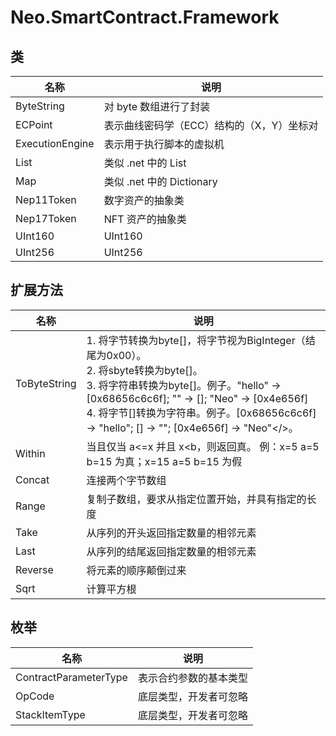# Neo.SmartContract.Framework

## 类

| 名称            | 说明                                      |
| --------------- | ----------------------------------------- |
| ByteString      | 对 byte 数组进行了封装                    |
| ECPoint         | 表示曲线密码学（ECC）结构的（X，Y）坐标对 |
| ExecutionEngine | 表示用于执行脚本的虚拟机                  |
| List            | 类似 .net 中的 List                       |
| Map             | 类似 .net 中的 Dictionary                 |
| Nep11Token      | 数字资产的抽象类                          |
| Nep17Token      | NFT 资产的抽象类                          |
| UInt160         | UInt160                                   |
| UInt256         | UInt256                                   |


## 扩展方法

| 名称         | 说明                                                         |
| ------------ | ------------------------------------------------------------ |
| ToByteString | 1. 将字节转换为byte[]，将字节视为BigInteger（结尾为0x00）。<br/>2. 将sbyte转换为byte[]。<br/>3. 将字符串转换为byte[]。例子。"hello" -> [0x68656c6c6f]; "" -> []; "Neo" -> [0x4e656f]<br/>4. 将字节[]转换为字符串。例子。[0x68656c6c6f] -> "hello"; [] -> ""; [0x4e656f] -> "Neo"</>。 |
| Within       | 当且仅当 a<=x 并且 x<b，则返回真。 例：x=5 a=5 b=15 为真；x=15 a=5 b=15 为假 |
| Concat       | 连接两个字节数组                                             |
| Range        | 复制子数组，要求从指定位置开始，并具有指定的长度             |
| Take         | 从序列的开头返回指定数量的相邻元素                           |
| Last         | 从序列的结尾返回指定数量的相邻元素                           |
| Reverse      | 将元素的顺序颠倒过来                                         |
| Sqrt         | 计算平方根                                                   |

## 枚举

| 名称                  | 说明                   |
| --------------------- | ---------------------- |
| ContractParameterType | 表示合约参数的基本类型 |
| OpCode                | 底层类型，开发者可忽略 |
| StackItemType         | 底层类型，开发者可忽略 |

